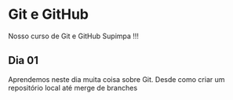# Git e GitHub

Nosso curso de Git e GitHub Supimpa !!!

## Dia 01

Aprendemos neste dia muita coisa sobre Git. Desde como criar um repositório local até merge de branches